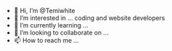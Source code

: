- 👋 Hi, I’m @Temiwhite
- 👀 I’m interested in ... coding and website developers 
- 🌱 I’m currently learning ...
- 💞️ I’m looking to collaborate on ...
- 📫 How to reach me ...

<!---
Temiwhite/Temiwhite is a ✨ special ✨ repository because its `README.md` (this file) appears on your GitHub profile.
You can click the Preview link to take a look at your changes.
--->
